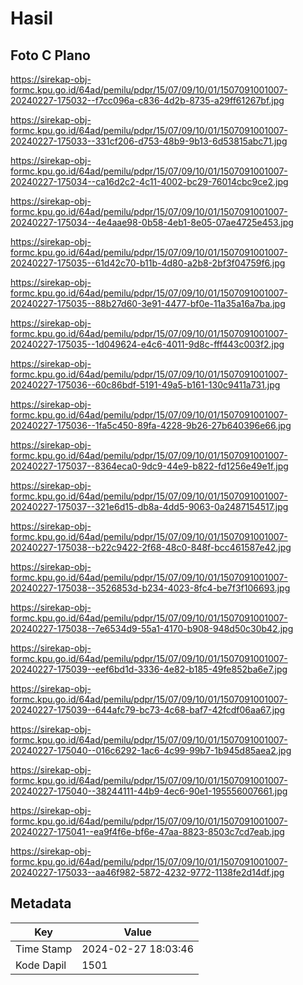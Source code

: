 # Hasil

## Foto C Plano

https://sirekap-obj-formc.kpu.go.id/64ad/pemilu/pdpr/15/07/09/10/01/1507091001007-20240227-175032--f7cc096a-c836-4d2b-8735-a29ff61267bf.jpg

https://sirekap-obj-formc.kpu.go.id/64ad/pemilu/pdpr/15/07/09/10/01/1507091001007-20240227-175033--331cf206-d753-48b9-9b13-6d53815abc71.jpg

https://sirekap-obj-formc.kpu.go.id/64ad/pemilu/pdpr/15/07/09/10/01/1507091001007-20240227-175034--ca16d2c2-4c11-4002-bc29-76014cbc9ce2.jpg

https://sirekap-obj-formc.kpu.go.id/64ad/pemilu/pdpr/15/07/09/10/01/1507091001007-20240227-175034--4e4aae98-0b58-4eb1-8e05-07ae4725e453.jpg

https://sirekap-obj-formc.kpu.go.id/64ad/pemilu/pdpr/15/07/09/10/01/1507091001007-20240227-175035--61d42c70-b11b-4d80-a2b8-2bf3f04759f6.jpg

https://sirekap-obj-formc.kpu.go.id/64ad/pemilu/pdpr/15/07/09/10/01/1507091001007-20240227-175035--88b27d60-3e91-4477-bf0e-11a35a16a7ba.jpg

https://sirekap-obj-formc.kpu.go.id/64ad/pemilu/pdpr/15/07/09/10/01/1507091001007-20240227-175035--1d049624-e4c6-4011-9d8c-fff443c003f2.jpg

https://sirekap-obj-formc.kpu.go.id/64ad/pemilu/pdpr/15/07/09/10/01/1507091001007-20240227-175036--60c86bdf-5191-49a5-b161-130c9411a731.jpg

https://sirekap-obj-formc.kpu.go.id/64ad/pemilu/pdpr/15/07/09/10/01/1507091001007-20240227-175036--1fa5c450-89fa-4228-9b26-27b640396e66.jpg

https://sirekap-obj-formc.kpu.go.id/64ad/pemilu/pdpr/15/07/09/10/01/1507091001007-20240227-175037--8364eca0-9dc9-44e9-b822-fd1256e49e1f.jpg

https://sirekap-obj-formc.kpu.go.id/64ad/pemilu/pdpr/15/07/09/10/01/1507091001007-20240227-175037--321e6d15-db8a-4dd5-9063-0a2487154517.jpg

https://sirekap-obj-formc.kpu.go.id/64ad/pemilu/pdpr/15/07/09/10/01/1507091001007-20240227-175038--b22c9422-2f68-48c0-848f-bcc461587e42.jpg

https://sirekap-obj-formc.kpu.go.id/64ad/pemilu/pdpr/15/07/09/10/01/1507091001007-20240227-175038--3526853d-b234-4023-8fc4-be7f3f106693.jpg

https://sirekap-obj-formc.kpu.go.id/64ad/pemilu/pdpr/15/07/09/10/01/1507091001007-20240227-175038--7e6534d9-55a1-4170-b908-948d50c30b42.jpg

https://sirekap-obj-formc.kpu.go.id/64ad/pemilu/pdpr/15/07/09/10/01/1507091001007-20240227-175039--eef6bd1d-3336-4e82-b185-49fe852ba6e7.jpg

https://sirekap-obj-formc.kpu.go.id/64ad/pemilu/pdpr/15/07/09/10/01/1507091001007-20240227-175039--644afc79-bc73-4c68-baf7-42fcdf06aa67.jpg

https://sirekap-obj-formc.kpu.go.id/64ad/pemilu/pdpr/15/07/09/10/01/1507091001007-20240227-175040--016c6292-1ac6-4c99-99b7-1b945d85aea2.jpg

https://sirekap-obj-formc.kpu.go.id/64ad/pemilu/pdpr/15/07/09/10/01/1507091001007-20240227-175040--38244111-44b9-4ec6-90e1-195556007661.jpg

https://sirekap-obj-formc.kpu.go.id/64ad/pemilu/pdpr/15/07/09/10/01/1507091001007-20240227-175041--ea9f4f6e-bf6e-47aa-8823-8503c7cd7eab.jpg

https://sirekap-obj-formc.kpu.go.id/64ad/pemilu/pdpr/15/07/09/10/01/1507091001007-20240227-175033--aa46f982-5872-4232-9772-1138fe2d14df.jpg


## Metadata

| Key        | Value               |
| ---------- | ------------------- |
| Time Stamp | 2024-02-27 18:03:46 |
| Kode Dapil | 1501                |



